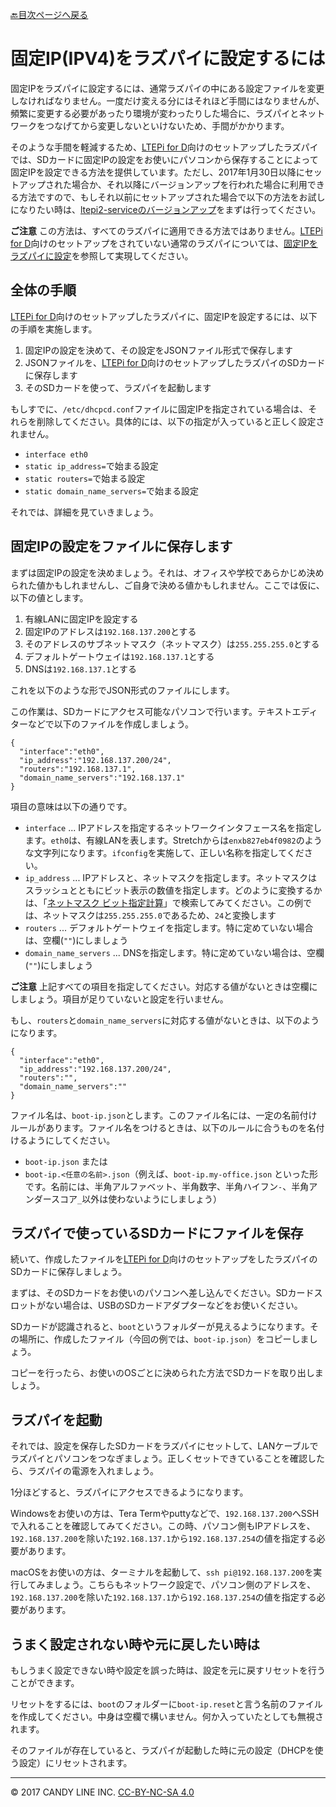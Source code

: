 [🔙目次ページへ戻る](README.md)

# 固定IP(IPV4)をラズパイに設定するには

固定IPをラズパイに設定するには、通常ラズパイの中にある設定ファイルを変更しなければなりません。一度だけ変える分にはそれほど手間にはなりませんが、頻繁に変更する必要があったり環境が変わったりした場合に、ラズパイとネットワークをつなげてから変更しないといけないため、手間がかかります。

そのような手間を軽減するため、[LTEPi for D](https://www.candy-line.io/製品一覧/ltepi-for-d/)向けのセットアップしたラズパイでは、SDカードに固定IPの設定をお使いにパソコンから保存することによって固定IPを設定できる方法を提供しています。ただし、2017年1月30日以降にセットアップされた場合か、それ以降にバージョンアップを行われた場合に利用できる方法ですので、もしそれ以前にセットアップされた場合で以下の方法をお試しになりたい時は、[ltepi2-serviceのバージョンアップ](バージョンアップ方法.md)をまずは行ってください。

**ご注意** この方法は、すべてのラズパイに適用できる方法ではありません。[LTEPi for D](https://www.candy-line.io/製品一覧/ltepi-for-d/)向けのセットアップをされていない通常のラズパイについては、[固定IPをラズパイに設定](https://www.google.co.jp/#q=固定IPをラズパイに設定&tbs=qdr:y)を参照して実現してください。

## 全体の手順

[LTEPi for D](https://www.candy-line.io/製品一覧/ltepi-for-d/)向けのセットアップしたラズパイに、固定IPを設定するには、以下の手順を実施します。

1. 固定IPの設定を決めて、その設定をJSONファイル形式で保存します
1. JSONファイルを、[LTEPi for D](https://www.candy-line.io/製品一覧/ltepi-for-d/)向けのセットアップしたラズパイのSDカードに保存します
1. そのSDカードを使って、ラズパイを起動します

もしすでに、`/etc/dhcpcd.conf`ファイルに固定IPを指定されている場合は、それらを削除してください。具体的には、以下の指定が入っていると正しく設定されません。

- `interface eth0`
- `static ip_address=`で始まる設定
- `static routers=`で始まる設定
- `static domain_name_servers=`で始まる設定

それでは、詳細を見ていきましょう。

## 固定IPの設定をファイルに保存します

まずは固定IPの設定を決めましょう。それは、オフィスや学校であらかじめ決められた値かもしれませんし、ご自身で決める値かもしれません。ここでは仮に、以下の値とします。

1. 有線LANに固定IPを設定する
1. 固定IPのアドレスは`192.168.137.200`とする
1. そのアドレスのサブネットマスク（ネットマスク）は`255.255.255.0`とする
1. デフォルトゲートウェイは`192.168.137.1`とする
1. DNSは`192.168.137.1`とする

これを以下のような形でJSON形式のファイルにします。

この作業は、SDカードにアクセス可能なパソコンで行います。テキストエディターなどで以下のファイルを作成しましょう。

```
{
  "interface":"eth0",
  "ip_address":"192.168.137.200/24",
  "routers":"192.168.137.1",
  "domain_name_servers":"192.168.137.1"
}
```

項目の意味は以下の通りです。

- `interface` ... IPアドレスを指定するネットワークインタフェース名を指定します。`eth0`は、有線LANを表します。Stretchからは`enxb827eb4f0982`のような文字列になります。`ifconfig`を実施して、正しい名称を指定してください。
- `ip_address` ... IPアドレスと、ネットマスクを指定します。ネットマスクはスラッシュとともにビット表示の数値を指定します。どのように変換するかは、「[ネットマスク ビット指定計算](https://www.google.co.jp/#q=ネットマスク+ビット指定計算)」で検索してみてください。この例では、ネットマスクは`255.255.255.0`であるため、`24`と変換します
- `routers` ... デフォルトゲートウェイを指定します。特に定めていない場合は、空欄(`""`)にしましょう
- `domain_name_servers` ... DNSを指定します。特に定めていない場合は、空欄(`""`)にしましょう

**ご注意** 上記すべての項目を指定してください。対応する値がないときは空欄にしましょう。項目が足りていないと設定を行いません。

もし、`routers`と`domain_name_servers`に対応する値がないときは、以下のようになります。

```
{
  "interface":"eth0",
  "ip_address":"192.168.137.200/24",
  "routers":"",
  "domain_name_servers":""
}
```

ファイル名は、`boot-ip.json`とします。このファイル名には、一定の名前付けルールがあります。ファイル名をつけるときは、以下のルールに合うものを名付けるようにしてください。

- `boot-ip.json` または
- `boot-ip.<任意の名前>.json`（例えば、`boot-ip.my-office.json` といった形です。名前には、半角アルファベット、半角数字、半角ハイフン`-`、半角アンダースコア`_`以外は使わないようにしましょう）

## ラズパイで使っているSDカードにファイルを保存

続いて、作成したファイルを[LTEPi for D](https://www.candy-line.io/製品一覧/ltepi-for-d/)向けのセットアップをしたラズパイのSDカードに保存しましょう。

まずは、そのSDカードをお使いのパソコンへ差し込んでください。SDカードスロットがない場合は、USBのSDカードアダプターなどをお使いください。

SDカードが認識されると、`boot`というフォルダーが見えるようになります。その場所に、作成したファイル（今回の例では、`boot-ip.json`）をコピーしましょう。

コピーを行ったら、お使いのOSごとに決められた方法でSDカードを取り出しましょう。

## ラズパイを起動

それでは、設定を保存したSDカードをラズパイにセットして、LANケーブルでラズパイとパソコンをつなぎましょう。正しくセットできていることを確認したら、ラズパイの電源を入れましょう。

1分ほどすると、ラズパイにアクセスできるようになります。

Windowsをお使いの方は、Tera Termやputtyなどで、`192.168.137.200`へSSHで入れることを確認してみてください。この時、パソコン側もIPアドレスを、`192.168.137.200`を除いた`192.168.137.1`から`192.168.137.254`の値を指定する必要があります。

macOSをお使いの方は、ターミナルを起動して、`ssh pi@192.168.137.200`を実行してみましょう。こちらもネットワーク設定で、パソコン側のアドレスを、`192.168.137.200`を除いた`192.168.137.1`から`192.168.137.254`の値を指定する必要があります。

## うまく設定されない時や元に戻したい時は

もしうまく設定できない時や設定を誤った時は、設定を元に戻すリセットを行うことができます。

リセットをするには、`boot`のフォルダーに`boot-ip.reset`と言う名前のファイルを作成してください。中身は空欄で構いません。何か入っていたとしても無視されます。

そのファイルが存在していると、ラズパイが起動した時に元の設定（DHCPを使う設定）にリセットされます。

---
© 2017 CANDY LINE INC. [CC-BY-NC-SA 4.0](https://creativecommons.org/licenses/by-nc-sa/4.0/)
